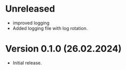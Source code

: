 # Unreleased

- improved logging
- Added logging file with log rotation.

# Version 0.1.0 (26.02.2024)

- Initial release.
